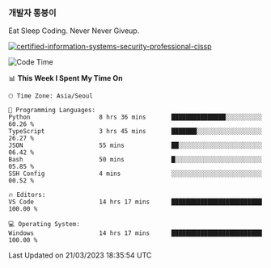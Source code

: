 ### 개발자 통붕이
Eat Sleep Coding.
Never Never Giveup.

[![certified-information-systems-security-professional-cissp](https://user-images.githubusercontent.com/44606727/157613689-acd84ec6-5f8f-4e79-89d9-a8d51f033634.png)](https://www.credly.com/badges/f394a010-85a0-450b-9136-8043af01d71c/public_url)

<!--START_SECTION:waka-->
![Code Time](http://img.shields.io/badge/Code%20Time-1%2C493%20hrs%2045%20mins-blue)

📊 **This Week I Spent My Time On** 

```text
🕑︎ Time Zone: Asia/Seoul

💬 Programming Languages: 
Python                   8 hrs 36 mins       ███████████████░░░░░░░░░░   60.26 % 
TypeScript               3 hrs 45 mins       ███████░░░░░░░░░░░░░░░░░░   26.27 % 
JSON                     55 mins             ██░░░░░░░░░░░░░░░░░░░░░░░   06.42 % 
Bash                     50 mins             █░░░░░░░░░░░░░░░░░░░░░░░░   05.85 % 
SSH Config               4 mins              ░░░░░░░░░░░░░░░░░░░░░░░░░   00.52 % 

🔥 Editors: 
VS Code                  14 hrs 17 mins      █████████████████████████   100.00 % 

💻 Operating System: 
Windows                  14 hrs 17 mins      █████████████████████████   100.00 % 
```


 Last Updated on 21/03/2023 18:35:54 UTC
<!--END_SECTION:waka-->
